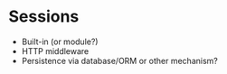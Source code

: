 # Sessions

* Built-in (or module?)
* HTTP middleware
* Persistence via database/ORM or other mechanism?
